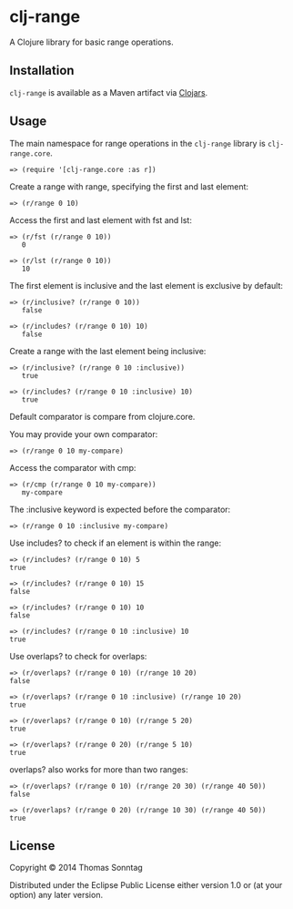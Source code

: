 # clj-range

A Clojure library for basic range operations.

## Installation

`clj-range` is available as a Maven artifact via [Clojars](http://clojars.org/clj-range).

## Usage

The main namespace for range operations in the `clj-range` library is `clj-range.core`.

    => (require '[clj-range.core :as r])

Create a range with range, specifying the first and last element:

    => (r/range 0 10)

Access the first and last element with fst and lst:

    => (r/fst (r/range 0 10))
       0

    => (r/lst (r/range 0 10))
       10

The first element is inclusive and the last element is exclusive by default:

    => (r/inclusive? (r/range 0 10)) 
       false

    => (r/includes? (r/range 0 10) 10)
       false

Create a range with the last element being inclusive:

    => (r/inclusive? (r/range 0 10 :inclusive)) 
       true

    => (r/includes? (r/range 0 10 :inclusive) 10)
       true

Default comparator is compare from clojure.core.

You may provide your own comparator:

    => (r/range 0 10 my-compare)

Access the comparator with cmp:

    => (r/cmp (r/range 0 10 my-compare))
       my-compare

The :inclusive keyword is expected before the comparator:

    => (r/range 0 10 :inclusive my-compare)

Use includes? to check if an element is within the range:

    => (r/includes? (r/range 0 10) 5 
    true

    => (r/includes? (r/range 0 10) 15 
    false

    => (r/includes? (r/range 0 10) 10 
    false

    => (r/includes? (r/range 0 10 :inclusive) 10 
    true

Use overlaps? to check for overlaps:

    => (r/overlaps? (r/range 0 10) (r/range 10 20)
    false

    => (r/overlaps? (r/range 0 10 :inclusive) (r/range 10 20)
    true

    => (r/overlaps? (r/range 0 10) (r/range 5 20)
    true

    => (r/overlaps? (r/range 0 20) (r/range 5 10)
    true

overlaps? also works for more than two ranges:

    => (r/overlaps? (r/range 0 10) (r/range 20 30) (r/range 40 50))
    false

    => (r/overlaps? (r/range 0 20) (r/range 10 30) (r/range 40 50))
    true

## License

Copyright © 2014 Thomas Sonntag 

Distributed under the Eclipse Public License either version 1.0 or (at
your option) any later version.
